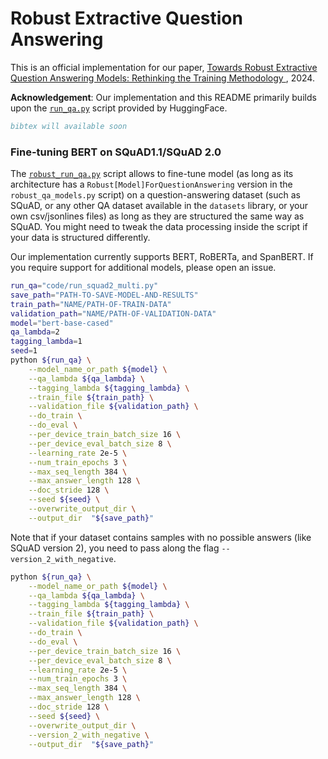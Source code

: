 # Robust Extractive Question Answering
This is an official implementation for our paper, [Towards Robust Extractive Question Answering Models: Rethinking the Training Methodology
](https://openreview.net/forum?id=LlUCoqtgpd), 2024. 

**Acknowledgement**: Our implementation and this README primarily builds upon the [`run_qa.py`](https://github.com/huggingface/transformers/blob/main/examples/pytorch/question-answering/run_qa.py) script provided by HuggingFace. 

```bibtex
bibtex will available soon
```
### Fine-tuning BERT on SQuAD1.1/SQuAD 2.0

The [`robust_run_qa.py`](https://github.com/sonqt/robust_qa/blob/main/code/robust_qa_models.py) script allows to fine-tune model (as long as its architecture has a `Robust[Model]ForQuestionAnswering` version in the `robust_qa_models.py` script) on a question-answering dataset (such as SQuAD, or any other QA dataset available in the `datasets` library, or your own csv/jsonlines files) as long as they are structured the same way as SQuAD. You might need to tweak the data processing inside the script if your data is structured differently.

Our implementation currently supports BERT, RoBERTa, and SpanBERT. If you require support for additional models, please open an issue.

```bash
run_qa="code/run_squad2_multi.py"
save_path="PATH-TO-SAVE-MODEL-AND-RESULTS"
train_path="NAME/PATH-OF-TRAIN-DATA"
validation_path="NAME/PATH-OF-VALIDATION-DATA"
model="bert-base-cased"  
qa_lambda=2
tagging_lambda=1
seed=1 
python ${run_qa} \
    --model_name_or_path ${model} \
    --qa_lambda ${qa_lambda} \
    --tagging_lambda ${tagging_lambda} \
    --train_file ${train_path} \
    --validation_file ${validation_path} \
    --do_train \
    --do_eval \
    --per_device_train_batch_size 16 \
    --per_device_eval_batch_size 8 \
    --learning_rate 2e-5 \
    --num_train_epochs 3 \
    --max_seq_length 384 \
    --max_answer_length 128 \
    --doc_stride 128 \
    --seed ${seed} \
    --overwrite_output_dir \
    --output_dir  "${save_path}"
```

Note that if your dataset contains samples with no possible answers (like SQuAD version 2), you need to pass along the flag `--version_2_with_negative`.

```bash
python ${run_qa} \
    --model_name_or_path ${model} \
    --qa_lambda ${qa_lambda} \
    --tagging_lambda ${tagging_lambda} \
    --train_file ${train_path} \
    --validation_file ${validation_path} \
    --do_train \
    --do_eval \
    --per_device_train_batch_size 16 \
    --per_device_eval_batch_size 8 \
    --learning_rate 2e-5 \
    --num_train_epochs 3 \
    --max_seq_length 384 \
    --max_answer_length 128 \
    --doc_stride 128 \
    --seed ${seed} \
    --overwrite_output_dir \
    --version_2_with_negative \
    --output_dir  "${save_path}"
```